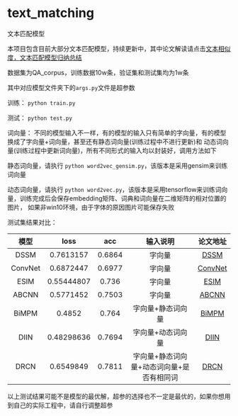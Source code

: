# text_matching
文本匹配模型

本项目包含目前大部分文本匹配模型，持续更新中，其中论文解读请点击[文本相似度，文本匹配模型归纳总结](https://blog.csdn.net/u012526436/article/details/90179466)

数据集为QA_corpus，训练数据10w条，验证集和测试集均为1w条

其中对应模型文件夹下的`args.py`文件是超参数

训练：
`python train.py`

测试：
`python test.py`

词向量：
不同的模型输入不一样，有的模型的输入只有简单的字向量，有的模型换成了字向量+词向量，甚至还有静态词向量(训练过程中不进行更新)和
动态词向量(训练过程中更新词向量)，所有不同形式的输入均以封装好，调用方法如下


静态词向量，请执行
`python word2vec_gensim.py`，该版本是采用gensim来训练词向量

动态词向量，请执行
`python word2vec.py`，该版本是采用tensorflow来训练词向量，训练完成后会保存embedding矩阵、词典和词向量在二维矩阵的相对位置的图片，
如果非win10环境，由于字体的原因图片可能保存失败

测试集结果对比：

模型 | loss | acc | 输入说明 | 论文地址
:-: | :-: | :-: | :-: | :-: |
DSSM | 0.7613157 | 0.6864 | 字向量 | [DSSM](https://posenhuang.github.io/papers/cikm2013_DSSM_fullversion.pdf) |
ConvNet | 0.6872447 | 0.6977 | 字向量 | [ConvNet](http://citeseerx.ist.psu.edu/viewdoc/download?doi=10.1.1.723.6492&rep=rep1&type=pdf) |
ESIM | 0.55444807| 0.736 | 字向量 | [ESIM](https://arxiv.org/pdf/1609.06038.pdf) |
ABCNN | 0.5771452| 0.7503 | 字向量 | [ABCNN](https://arxiv.org/pdf/1512.05193.pdf) |
BiMPM | 0.4852| 0.764 | 字向量+静态词向量 | [BiMPM](https://arxiv.org/pdf/1702.03814.pdf) |
DIIN | 0.48298636| 0.7694 | 字向量+动态词向量 | [DIIN](https://arxiv.org/pdf/1709.04348.pdf) |
DRCN | 0.6549849 | 0.7811 | 字向量+静态词向量+动态词向量+是否有相同词 | [DRCN](https://arxiv.org/pdf/1805.11360.pdf) |

以上测试结果可能不是模型的最优解，超参的选择也不一定是最优的，如果你想用到自己的实际工程中，请自行调整超参
